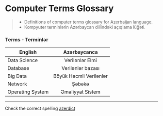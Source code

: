 # Computer Terms Glossary
>  * Definitions of computer terms glossary for Azerbaijan language. 
>  * Kompyuter terminlərin Azərbaycan dillindəki açıqlama lüğəti.


### Terms - Terminlər

| English		 | Azərbaycanca|
| -------------  |:-------------:|
|Data Science    | Verilənlər Elmi|
|Database		 | Verilənlər bazası|
|Big Data 		 |Böyük Həcmli Verilənlər|
|Network		 |Şəbəkə|
|Operating System|Əməliyyat Sistem|







------
Check the correct spelling [azerdict](http://azerdict.com/)